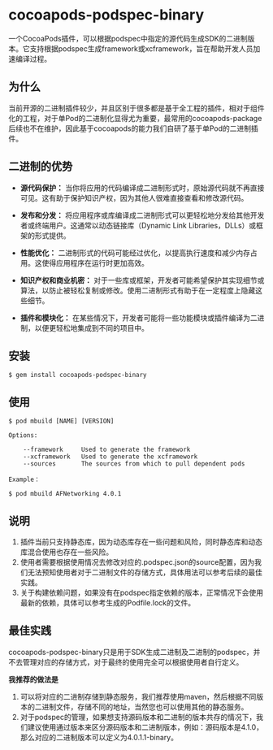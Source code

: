 # cocoapods-podspec-binary

一个CocoaPods插件，可以根据podspec中指定的源代码生成SDK的二进制版本。它支持根据podspec生成framework或xcframework，旨在帮助开发人员加速编译过程。

## 为什么
当前开源的二进制插件较少，并且区别于很多都是基于全工程的插件，相对于组件化的工程，对于单Pod的二进制化显得尤为重要，最常用的cocoapods-package后续也不在维护，因此基于cocoapods的能力我们自研了基于单Pod的二进制插件。

## 二进制的优势
- **源代码保护：** 当你将应用的代码编译成二进制形式时，原始源代码就不再直接可见。这有助于保护知识产权，因为其他人很难直接查看和修改源代码。

- **发布和分发：** 将应用程序或库编译成二进制形式可以更轻松地分发给其他开发者或终端用户。这通常以动态链接库（Dynamic Link Libraries，DLLs）或框架的形式提供。

- **性能优化：** 二进制形式的代码可能经过优化，以提高执行速度和减少内存占用。这使得应用程序在运行时更加高效。

- **知识产权和商业机密：** 对于一些库或框架，开发者可能希望保护其实现细节或算法，以防止被轻松复制或修改。使用二进制形式有助于在一定程度上隐藏这些细节。

- **插件和模块化：** 在某些情况下，开发者可能将一些功能模块或插件编译为二进制，以便更轻松地集成到不同的项目中。

## 安装

```
$ gem install cocoapods-podspec-binary
```

## 使用

```
$ pod mbuild [NAME] [VERSION]

Options:

    --framework     Used to generate the framework
    --xcframework   Used to generate the xcframework
    --sources       The sources from which to pull dependent pods

Example：

$ pod mbuild AFNetworking 4.0.1
```

## 说明
1. 插件当前只支持静态库，因为动态库存在一些问题和风险，同时静态库和动态库混合使用也存在一些风险。
2. 使用者需要根据使用情况去修改对应的.podspec.json的source配置，因为我们无法预知使用者对于二进制文件的存储方式，具体用法可以参考后续的最佳实践。
3. 关于构建依赖问题，如果没有在podspec指定依赖的版本，正常情况下会使用最新的依赖，具体可以参考生成的Podfile.lock的文件。

## 最佳实践

cocoapods-podspec-binary只是用于SDK生成二进制及二进制的podspec，并不去管理对应的存储方式，对于最终的使用完全可以根据使用者自行定义。

**我推荐的做法是**

1. 可以将对应的二进制存储到静态服务，我们推荐使用maven，然后根据不同版本的二进制文件，存储不同的地址，当然您也可以使用其他的静态服务。
2. 对于podspec的管理，如果想支持源码版本和二进制的版本共存的情况下，我们建议使用通过版本来区分源码版本和二进制版本，例如：源码版本是4.1.0，那么对应的二进制版本可以定义为4.0.1.1-binary。
